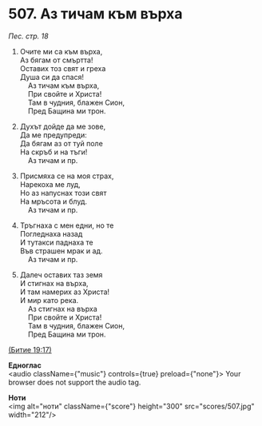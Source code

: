 # 507. Аз тичам към върха  

*Пес. стр. 18*  

1. Очите ми са към върха,  
Аз бягам от смъртта!  
Оставих тоз свят и греха  
Душа си да спася!  
    Аз тичам към върха,  
    При свойте и Христа!  
    Там в чудния, блажен Сион,  
    Пред Бащина ми трон.  

2. Духът дойде да ме зове,  
Да ме предупреди:  
Да бягам аз от туй поле  
На скръб и на тъги!  
    Аз тичам и пр.  

3. Присмяха се на моя страх,  
Нарекоха ме луд,  
Но аз напуснах този свят  
На мръсота и блуд.  
    Аз тичам и пр.  

4. Тръгнаха с мен едни, но те  
Погледнаха назад  
И тутакси паднаха те  
Във страшен мрак и ад.  
    Аз тичам и пр.  

5. Далеч оставих таз земя  
И стигнах на върха,  
И там намерих аз Христа!  
И мир като река.  
    Аз стигнах на върха  
    При свойте и Христа!  
    Там в чудния, блажен Сион,  
    Пред Бащина ми трон.  

[(Битие 19:17)](http://biblia.bg/index.php?k=1&g=19&s=17)  

__Едноглас__  
<audio className={"music"} controls={true} preload={"none"}><source src="transp/507.mp3" type="audio/mpeg"/>
Your browser does not support the audio tag.
</audio>  

__Ноти__  
<img alt="ноти" className={"score"} height="300" src="scores/507.jpg" width="212"/>

